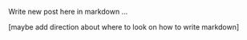 <!--Greymatter
{
  "name": "React Redux Sagas with Web Animations",
  "description": "Triggering complex animations through redux sagas, using native web animation api",
  "createDate": "Sat Aug 12 2017 22:37:13 GMT-0500 (CDT)",
  "updateDate": "Sat Aug 12 2017 22:37:13 GMT-0500 (CDT)",
  "slug": "react-redux-sagas-with-web-animations",
  "file": "/public/blog-markdown/1502595433885-react-redux-sagas-with-web-animations.md"
}
-->

Write new post here in markdown ...

[maybe add direction about where to look on how to write markdown]
